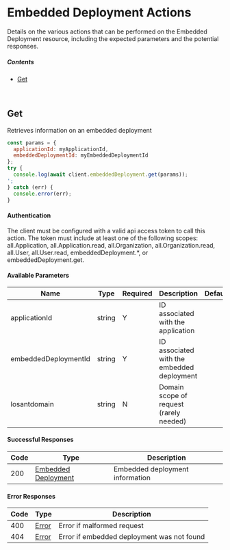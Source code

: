 # Embedded Deployment Actions

Details on the various actions that can be performed on the
Embedded Deployment resource, including the expected
parameters and the potential responses.

##### Contents

*   [Get](#get)

<br/>

## Get

Retrieves information on an embedded deployment

```javascript
const params = {
  applicationId: myApplicationId,
  embeddedDeploymentId: myEmbeddedDeploymentId
};
try {
  console.log(await client.embeddedDeployment.get(params));
';
} catch (err) {
  console.error(err);
}
```

#### Authentication
The client must be configured with a valid api access token to call this
action. The token must include at least one of the following scopes:
all.Application, all.Application.read, all.Organization, all.Organization.read, all.User, all.User.read, embeddedDeployment.*, or embeddedDeployment.get.

#### Available Parameters

| Name | Type | Required | Description | Default | Example |
| ---- | ---- | -------- | ----------- | ------- | ------- |
| applicationId | string | Y | ID associated with the application |  | 575ec8687ae143cd83dc4a97 |
| embeddedDeploymentId | string | Y | ID associated with the embedded deployment |  | 575ed78e7ae143cd83dc4aab |
| losantdomain | string | N | Domain scope of request (rarely needed) |  | example.com |

#### Successful Responses

| Code | Type | Description |
| ---- | ---- | ----------- |
| 200 | [Embedded Deployment](../lib/schemas/embeddedDeployment.json) | Embedded deployment information |

#### Error Responses

| Code | Type | Description |
| ---- | ---- | ----------- |
| 400 | [Error](../lib/schemas/error.json) | Error if malformed request |
| 404 | [Error](../lib/schemas/error.json) | Error if embedded deployment was not found |
